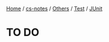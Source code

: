 [Home](https://mengxianbin.github.io) /
[cs-notes](https://mengxianbin.github.io/cs-notes/content) /
[Others](https://mengxianbin.github.io/cs-notes/content/Others) /
[Test](https://mengxianbin.github.io/cs-notes/content/Others/Test) /
[JUnit](https://mengxianbin.github.io/cs-notes/content/Others/Test/JUnit)

# TO DO
